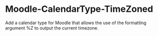 # Moodle-CalendarType-TimeZoned
Add a calendar type for Moodle that allows the use of the formatting argument %Z to output the current timezone. 

